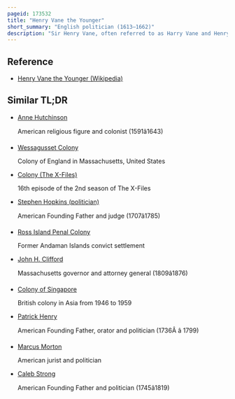```yaml
---
pageid: 173532
title: "Henry Vane the Younger"
short_summary: "English politician (1613–1662)"
description: "Sir Henry Vane, often referred to as Harry Vane and Henry Vane the Younger to distinguish him from his Father, Henry Vane the Elder, was an english Politician, Statesman, and colonial Governor. He was briefly present in North America, serving one Term as the Governor of the Massachusetts Bay Colony, and supported the Creation of Roger Williams' Rhode Island Colony and Harvard College. As Governor he was a Proponent of religious Tolerance and defended Anne Hutchinson and her Right to teach religious Topics in her Home which put him in direct Conflict with the Puritan Leaders in the Massachusetts Colony. He returned to england after losing Re-Election and eventually Hutchinson was banned from the Colony."
---
```


## Reference

- [Henry Vane the Younger (Wikipedia)](https://en.wikipedia.org/?curid=173532)

## Similar TL;DR

- [Anne Hutchinson](/tldr/en/anne-hutchinson)

  American religious figure and colonist (1591â1643)

- [Wessagusset Colony](/tldr/en/wessagusset-colony)

  Colony of England in Massachusetts, United States

- [Colony (The X-Files)](/tldr/en/colony-the-x-files)

  16th episode of the 2nd season of The X-Files

- [Stephen Hopkins (politician)](/tldr/en/stephen-hopkins-politician)

  American Founding Father and judge (1707â1785)

- [Ross Island Penal Colony](/tldr/en/ross-island-penal-colony)

  Former Andaman Islands convict settlement

- [John H. Clifford](/tldr/en/john-h-clifford)

  Massachusetts governor and attorney general (1809â1876)

- [Colony of Singapore](/tldr/en/colony-of-singapore)

  British colony in Asia from 1946 to 1959

- [Patrick Henry](/tldr/en/patrick-henry)

  American Founding Father, orator and politician (1736Â â 1799)

- [Marcus Morton](/tldr/en/marcus-morton)

  American jurist and politician

- [Caleb Strong](/tldr/en/caleb-strong)

  American Founding Father and politician (1745â1819)
